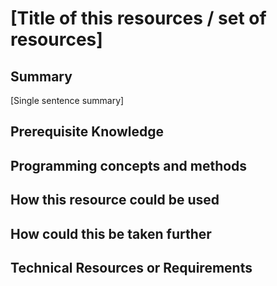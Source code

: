 # [Title of this resources / set of resources]

## Summary
[Single sentence summary]

## Prerequisite Knowledge

## Programming concepts and methods

## How this resource could be used


## How could this be taken further


## Technical Resources or Requirements
